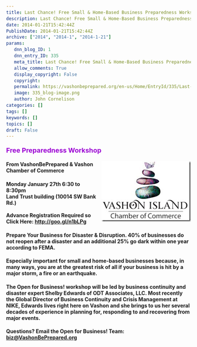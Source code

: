 ```yaml
---
title: Last Chance! Free Small & Home-Based Business Preparedness Workshop
description: Last Chance! Free Small & Home-Based Business Preparedness Workshop
date: 2014-01-21T15:42:44Z
PublishDate: 2014-01-21T15:42:44Z
archive: ["2014", "2014-1", "2014-1-21"]
params:
   dnn_blog_ID: 1
   dnn_entry_ID: 335
   meta_title: Last Chance! Free Small & Home-Based Business Preparedness Workshop
   allow_comments: True
   display_copyright: False
   copyright: 
   permalink: https://vashonbeprepared.org/en-us/Home/EntryId/335/Last-Chance-Free-Small-amp-Home-Based-Business-Preparedness-Workshop
   image: 335_blog-image.png
   author: John Cornelison
categories: []
tags: []
keywords: []
topics: []
draft: False
---
```


<h4><font style="font-weight: bold" color="#9b00d3" size="4">Free Preparedness Workshop</font></h4>  <h4><a href="/images/dnnBlog/1/335/Windows-Live-Writer-0de77a259ad8_6A07-VashonChamber_2.jpg"><img title="VashonChamber" style="border-top: 0px; border-right: 0px; background-image: none; border-bottom: 0px; float: right; padding-top: 0px; padding-left: 0px; margin: 0px 0px 5px 5px; border-left: 0px; display: inline; padding-right: 0px" border="0" alt="VashonChamber" src="/images/dnnBlog/1/335/Windows-Live-Writer-0de77a259ad8_6A07-VashonChamber_thumb.jpg" width="244" align="right" height="165" /></a>From VashonBePrepared &amp; Vashon Chamber of Commerce</h4>  <h4>Monday January 27th 6:30 to 8:30pm   <br />Land Trust building (10014 SW Bank Rd.)    <br />    <br />Advance Registration Required so Click Here: <a href="http://goo.gl/n1bLPg">http://goo.gl/n1bLPg</a></h4>  <h4>Prepare Your Business for Disaster &amp; Disruption. 40% of businesses do not reopen after a disaster and an additional 25% go dark within one year according to FEMA.</h4>  <h4>Especially important for small and home-based businesses because, in many ways, you are at the greatest risk of all if your business is hit by a major storm, a fire or an earthquake.</h4>  <h4>The Open for Business! workshop will be led by business continuity and disaster expert Shelby Edwards of ODT Associates, LLC. Most recently the Global Director of Business Continuity and Crisis Management at NIKE, Edwards lives right here on Vashon and she brings to us her several decades of experience in planning for, responding to and recovering from major events.</h4>  <h4>Questions? Email the <font style="font-weight: bold">Open for Business!</font> Team: <a href="mailto:biz@VashonBePrepared.org">biz@VashonBePrepared.org</a></h4>

